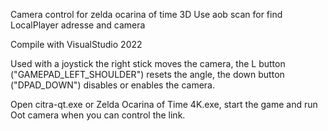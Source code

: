 Camera control for zelda ocarina of time 3D 
Use aob scan for find LocalPlayer adresse and camera

Compile with VisualStudio 2022

Used with a joystick the right stick moves the camera,
the L button ("GAMEPAD_LEFT_SHOULDER") resets the angle,
the down button ("DPAD_DOWN") disables or enables the camera.

Open citra-qt.exe or Zelda Ocarina of Time 4K.exe, start the game and run Oot camera when you can control the link.